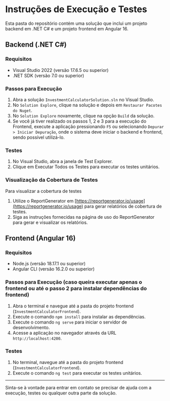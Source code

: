 # Instruções de Execução e Testes

Esta pasta do repositório contém uma solução que inclui um projeto backend em .NET C# e um projeto frontend em Angular 16.

## Backend (.NET C#)

### Requisitos

- Visual Studio 2022 (versão 17.6.5 ou superior)
- .NET SDK (versão 7.0 ou superior)

### Passos para Execução

1. Abra a solução `InvestmentCalculatorSolution.sln` no Visual Studio.
2. No `Solution Explore`, clique na solução e depois em `Restaurar Pacotes do Nuget`.
3. No `Solution Explore` novamente, clique na opção `Build` da solução.
4. Se você já tiver realizado os passos 1, 2 e 3 para a execução do Frontend, execute a aplicação pressionando `F5` ou selecionando `Depurar > Iniciar Depuração`, onde o sistema deve iniciar o backend e frontend, sendo possível utilizá-lo.

### Testes

1. No Visual Studio, abra a janela de Test Explorer.
2. Clique em Executar Todos os Testes para executar os testes unitários.

### Visualização da Cobertura de Testes

Para visualizar a cobertura de testes

1. Utilize o ReportGenerator em [https://reportgenerator.io/usage](https://reportgenerator.io/usage) para gerar relatórios de cobertura de testes.
2. Siga as instruções fornecidas na página de uso do ReportGenerator para gerar e visualizar os relatórios.

## Frontend (Angular 16)

### Requisitos

- Node.js (versão 18.17.1 ou superior)
- Angular CLI (versão 16.2.0 ou superior)

### Passos para Execução (caso queira executar apenas o frontend ou até o passo 2 para instalar dependências do frontend)

1. Abra o terminal e navegue até a pasta do projeto frontend (`InvestmentCalculatorFrontend`).
2. Execute o comando `npm install` para instalar as dependências.
3. Execute o comando `ng serve` para iniciar o servidor de desenvolvimento.
4. Acesse a aplicação no navegador através da URL `http://localhost:4200`.

### Testes

1. No terminal, navegue até a pasta do projeto frontend (`InvestmentCalculatorFrontend`).
2. Execute o comando `ng test` para executar os testes unitários.

---

Sinta-se à vontade para entrar em contato se precisar de ajuda com a execução, testes ou qualquer outra parte da solução.
